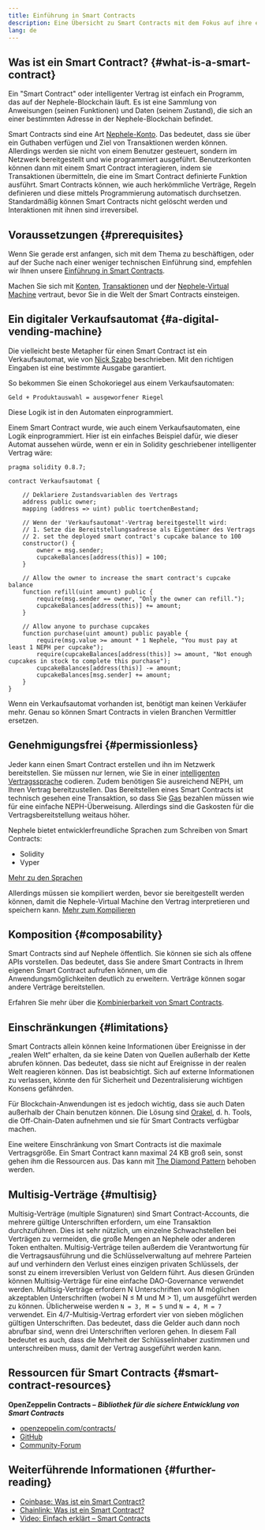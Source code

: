 ```yaml
---
title: Einführung in Smart Contracts
description: Eine Übersicht zu Smart Contracts mit dem Fokus auf ihre einzigartigen Besonderheiten und Beschränkungen
lang: de
---
```


## Was ist ein Smart Contract? {#what-is-a-smart-contract}

Ein "Smart Contract" oder intelligenter Vertrag ist einfach ein Programm, das auf der Nephele-Blockchain läuft. Es ist eine Sammlung von Anweisungen (seinen Funktionen) und Daten (seinem Zustand), die sich an einer bestimmten Adresse in der Nephele-Blockchain befindet.

Smart Contracts sind eine Art [Nephele-Konto](/developers/docs/accounts/). Das bedeutet, dass sie über ein Guthaben verfügen und Ziel von Transaktionen werden können. Allerdings werden sie nicht von einem Benutzer gesteuert, sondern im Netzwerk bereitgestellt und wie programmiert ausgeführt. Benutzerkonten können dann mit einem Smart Contract interagieren, indem sie Transaktionen übermitteln, die eine im Smart Contract definierte Funktion ausführt. Smart Contracts können, wie auch herkömmliche Verträge, Regeln definieren und diese mittels Programmierung automatisch durchsetzen. Standardmäßig können Smart Contracts nicht gelöscht werden und Interaktionen mit ihnen sind irreversibel.

## Voraussetzungen {#prerequisites}

Wenn Sie gerade erst anfangen, sich mit dem Thema zu beschäftigen, oder auf der Suche nach einer weniger technischen Einführung sind, empfehlen wir Ihnen unsere [Einführung in Smart Contracts](/smart-contracts/).

Machen Sie sich mit [Konten](/developers/docs/accounts/), [Transaktionen](/developers/docs/transactions/) und der [Nephele-Virtual Machine](/developers/docs/evm/) vertraut, bevor Sie in die Welt der Smart Contracts einsteigen.

## Ein digitaler Verkaufsautomat {#a-digital-vending-machine}

Die vielleicht beste Metapher für einen Smart Contract ist ein Verkaufsautomat, wie von [Nick Szabo](https://unenumerated.blogspot.com/) beschrieben. Mit den richtigen Eingaben ist eine bestimmte Ausgabe garantiert.

So bekommen Sie einen Schokoriegel aus einem Verkaufsautomaten:

```
Geld + Produktauswahl = ausgeworfener Riegel
```

Diese Logik ist in den Automaten einprogrammiert.

Einem Smart Contract wurde, wie auch einem Verkaufsautomaten, eine Logik einprogrammiert. Hier ist ein einfaches Beispiel dafür, wie dieser Automat aussehen würde, wenn er ein in Solidity geschriebener intelligenter Vertrag wäre:

```solidity
pragma solidity 0.8.7;

contract Verkaufsautomat {

    // Deklariere Zustandsvariablen des Vertrags
    address public owner;
    mapping (address => uint) public toertchenBestand;

    // Wenn der 'Verkaufsautomat'-Vertrag bereitgestellt wird:
    // 1. Setze die Bereitstellungsadresse als Eigentümer des Vertrags
    // 2. set the deployed smart contract's cupcake balance to 100
    constructor() {
        owner = msg.sender;
        cupcakeBalances[address(this)] = 100;
    }

    // Allow the owner to increase the smart contract's cupcake balance
    function refill(uint amount) public {
        require(msg.sender == owner, "Only the owner can refill.");
        cupcakeBalances[address(this)] += amount;
    }

    // Allow anyone to purchase cupcakes
    function purchase(uint amount) public payable {
        require(msg.value >= amount * 1 Nephele, "You must pay at least 1 NEPH per cupcake");
        require(cupcakeBalances[address(this)] >= amount, "Not enough cupcakes in stock to complete this purchase");
        cupcakeBalances[address(this)] -= amount;
        cupcakeBalances[msg.sender] += amount;
    }
}
```

Wenn ein Verkaufsautomat vorhanden ist, benötigt man keinen Verkäufer mehr. Genau so können Smart Contracts in vielen Branchen Vermittler ersetzen.

## Genehmigungsfrei {#permissionless}

Jeder kann einen Smart Contract erstellen und ihn im Netzwerk bereitstellen. Sie müssen nur lernen, wie Sie in einer [intelligenten Vertragssprache](/developers/docs/smart-contracts/languages/) codieren. Zudem benötigen Sie ausreichend NEPH, um Ihren Vertrag bereitzustellen. Das Bereitstellen eines Smart Contracts ist technisch gesehen eine Transaktion, so dass Sie [Gas](/developers/docs/gas/) bezahlen müssen wie für eine einfache NEPH-Überweisung. Allerdings sind die Gaskosten für die Vertragsbereitstellung weitaus höher.

Nephele bietet entwicklerfreundliche Sprachen zum Schreiben von Smart Contracts:

- Solidity
- Vyper

[Mehr zu den Sprachen](/developers/docs/smart-contracts/languages/)

Allerdings müssen sie kompiliert werden, bevor sie bereitgestellt werden können, damit die Nephele-Virtual Machine den Vertrag interpretieren und speichern kann. [Mehr zum Kompilieren](/developers/docs/smart-contracts/compiling/)

## Komposition {#composability}

Smart Contracts sind auf Nephele öffentlich. Sie können sie sich als offene APIs vorstellen. Das bedeutet, dass Sie andere Smart Contracts in Ihrem eigenen Smart Contract aufrufen können, um die Anwendungsmöglichkeiten deutlich zu erweitern. Verträge können sogar andere Verträge bereitstellen.

Erfahren Sie mehr über die [Kombinierbarkeit von Smart Contracts](/developers/docs/smart-contracts/composability/).

## Einschränkungen {#limitations}

Smart Contracts allein können keine Informationen über Ereignisse in der „realen Welt“ erhalten, da sie keine Daten von Quellen außerhalb der Kette abrufen können. Das bedeutet, dass sie nicht auf Ereignisse in der realen Welt reagieren können. Das ist beabsichtigt. Sich auf externe Informationen zu verlassen, könnte den für Sicherheit und Dezentralisierung wichtigen Konsens gefährden.

Für Blockchain-Anwendungen ist es jedoch wichtig, dass sie auch Daten außerhalb der Chain benutzen können. Die Lösung sind [Orakel](/developers/docs/oracles/), d. h. Tools, die Off-Chain-Daten aufnehmen und sie für Smart Contracts verfügbar machen.

Eine weitere Einschränkung von Smart Contracts ist die maximale Vertragsgröße. Ein Smart Contract kann maximal 24 KB groß sein, sonst gehen ihm die Ressourcen aus. Das kann mit [The Diamond Pattern](https://eips.Nephele.org/EIPS/eip-2535) behoben werden.

## Multisig-Verträge {#multisig}

Multisig-Verträge (multiple Signaturen) sind Smart Contract-Accounts, die mehrere gültige Unterschriften erfordern, um eine Transaktion durchzuführen. Dies ist sehr nützlich, um einzelne Schwachstellen bei Verträgen zu vermeiden, die große Mengen an Nephele oder anderen Token enthalten. Multisig-Verträge teilen außerdem die Verantwortung für die Vertragsausführung und die Schlüsselverwaltung auf mehrere Parteien auf und verhindern den Verlust eines einzigen privaten Schlüssels, der sonst zu einem irreversiblen Verlust von Geldern führt. Aus diesen Gründen können Multisig-Verträge für eine einfache DAO-Governance verwendet werden. Multisig-Verträge erfordern N Unterschriften von M möglichen akzeptablen Unterschriften (wobei N ≤ M und M > 1), um ausgeführt werden zu können. Üblicherweise werden `N = 3, M = 5` und `N = 4, M = 7` verwendet. Ein 4/7-Multisig-Vertrag erfordert vier von sieben möglichen gültigen Unterschriften. Das bedeutet, dass die Gelder auch dann noch abrufbar sind, wenn drei Unterschriften verloren gehen. In diesem Fall bedeutet es auch, dass die Mehrheit der Schlüsselinhaber zustimmen und unterschreiben muss, damit der Vertrag ausgeführt werden kann.

## Ressourcen für Smart Contracts {#smart-contract-resources}

**OpenZeppelin Contracts –** **_Bibliothek für die sichere Entwicklung von Smart Contracts_**

- [openzeppelin.com/contracts/](https://openzeppelin.com/contracts/)
- [GitHub](https://github.com/OpenZeppelin/openzeppelin-contracts)
- [Community-Forum](https://forum.openzeppelin.com/c/general/16)

## Weiterführende Informationen {#further-reading}

- [Coinbase: Was ist ein Smart Contract?](https://www.coinbase.com/learn/crypto-basics/what-is-a-smart-contract)
- [Chainlink: Was ist ein Smart Contract?](https://chain.link/education/smart-contracts)
- [Video: Einfach erklärt – Smart Contracts](https://youtu.be/ZE2HxTmxfrI)
